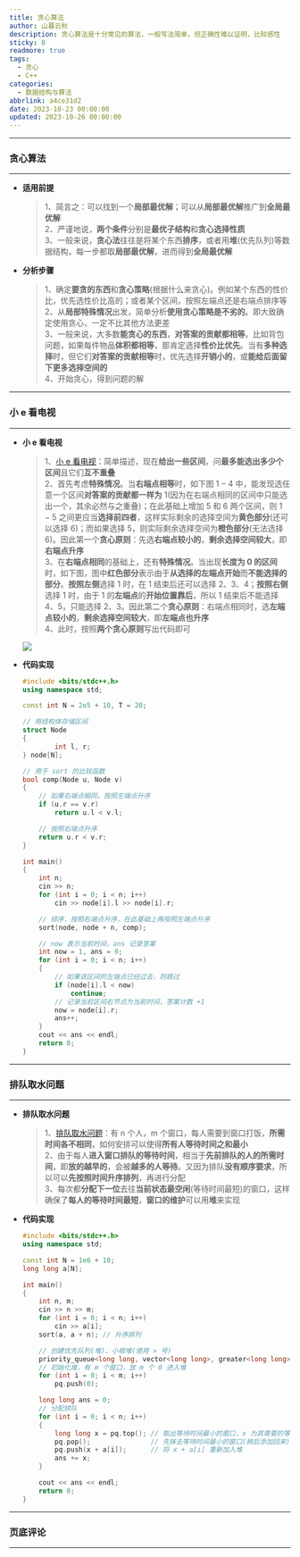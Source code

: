 ```yaml
---
title: 贪心算法
author: 山暮云秋
description: 贪心算法是十分常见的算法，一般写法简单，但正确性难以证明，比较感性
sticky: 0
readmore: true
tags:
  - 贪心
  - C++
categories:
  - 数据结构与算法
abbrlink: a4ce31d2
date: 2023-10-23 00:00:00
updated: 2023-10-26 00:00:00
---
```


---

### **贪心算法**

---

- **适用前提**

  > 1、简言之：可以找到一个**局部最优解**；可以从**局部最优解**推广到**全局最优解**  
  > 2、严谨地说，**两个条件**分别是**最优子结构**和**贪心选择性质**  
  > 3、一般来说，**贪心法**往往是将某个东西**排序**，或者用**堆**(优先队列)等数据结构，每一步都取**局部最优解**，进而得到**全局最优解**

  <!-- more -->

- **分析步骤**

  > 1、确定**要贪的东西**和**贪心策略**(根据什么来贪心)。例如某个东西的性价比，优先选性价比高的；或者某个区间，按照左端点还是右端点排序等  
  > 2、从**局部特殊情况**出发，简单分析**使用贪心策略是不劣的**。即大致确定使用贪心，一定不比其他方法更差  
  > 3、一般来说，大多数**能贪心的东西**，**对答案的贡献都相等**。比如背包问题，如果每件物品**体积都相等**，那肯定选择**性价比优先**。当有**多种选择**时，但它们**对答案的贡献相等**时，优先选择**开销小的**，或**能给后面留下更多选择空间的**  
  > 4、开始贪心，得到问题的解

---

### **小 e 看电视**

---

- **小 e 看电视**

  > 1、[小 e 看电视](https://cdn.oj.eriktse.com/problem.php?id=1035)：简单描述，现在**给出一些区间**，问**最多能选出多少个区间**且它们**互不重叠**  
  > 2、首先考虑**特殊情况**。当**右端点相等**时，如下图 $1-4$ 中，能发现选任意一个区间**对答案的贡献都一样为** $1$(因为在右端点相同的区间中只能选出一个，其余必然与之重叠)；在此基础上增加 $5$ 和 $6$ 两个区间，则 $1-5$ 之间更应当**选择前四者**，这样实际剩余的选择空间为**黄色部分**(还可以选择 $6$)；而如果选择 $5$，则实际剩余选择空间为**橙色部分**(无法选择 $6$)。因此第一个**贪心原则**：先选**右端点较小的**，**剩余选择空间较大**，即**右端点升序**  
  > 3、在**右端点相同**的基础上，还有**特殊情况**。当出现**长度为 $0$ 的区间**时，如下图，图中**红色部分**表示由于**从选择的左端点开始**而**不能选择的部分**。**按照左侧**选择 $1$ 时，在 $1$ 结束后还可以选择 $2$、$3$、$4$；**按照右侧**选择 $1$ 时，由于 $1$ 的**左端点**的**开始位置靠后**，所以 $1$ 结束后不能选择 $4$、$5$，只能选择 $2$、$3$。因此第二个**贪心原则**：右端点相同时，选**左端点较小的**，**剩余选择空间较大**，即**左端点也升序**  
  > 4、此时，按照**两个贪心原则**写出代码即可

  ![](https://cdn.jsdelivr.net/gh/ShanMuYunQiu/Image/blog/算法/小e看电视.png)

- **代码实现**

  ```cpp
  #include <bits/stdc++.h>
  using namespace std;

  const int N = 2e5 + 10, T = 20;

  // 用结构体存储区间
  struct Node
  {
          int l, r;
  } node[N];

  // 用于 sort 的比较函数
  bool comp(Node u, Node v)
  {
      // 如果右端点相同，按照左端点升序
      if (u.r == v.r)
          return u.l < v.l;

      // 按照右端点升序
      return u.r < v.r;
  }

  int main()
  {
      int n;
      cin >> n;
      for (int i = 0; i < n; i++)
          cin >> node[i].l >> node[i].r;

      // 排序，按照右端点升序，在此基础上再按照左端点升序
      sort(node, node + n, comp);

      // now 表示当前时间，ans 记录答案
      int now = 1, ans = 0;
      for (int i = 0; i < n; i++)
      {
          // 如果该区间的左端点已经过去，则跳过
          if (node[i].l < now)
              continue;
          // 记录当前区间右节点为当前时间，答案计数 +1
          now = node[i].r;
          ans++;
      }
      cout << ans << endl;
      return 0;
  }
  ```

---

### **排队取水问题**

---

- **排队取水问题**

  > 1、[排队取水问题](https://cdn.oj.eriktse.com/problem.php?id=1036)：有 n 个人，m 个窗口，每人需要到窗口打饭，**所需时间各不相同**，如何安排可以使得**所有人等待时间之和最小**  
  > 2、由于每人**进入窗口排队的等待时间**，相当于**先前排队的人的所需时间**，即**放的越早的**，会被**越多的人等待**。又因为排队**没有顺序要求**，所以可以**先按照时间升序排列**，再进行分配  
  > 3、每次都**分配下一位**去往**当前状态最空闲**(等待时间最短)的窗口，这样确保了**每人的等待时间最短**，**窗口的维护**可以用**堆**来实现

- **代码实现**

  ```cpp
  #include <bits/stdc++.h>
  using namespace std;

  const int N = 1e6 + 10;
  long long a[N];

  int main()
  {
      int n, m;
      cin >> n >> m;
      for (int i = 0; i < n; i++)
          cin >> a[i];
      sort(a, a + n); // 升序排列

      // 创建优先队列(堆)，小根堆(使用 > 号)
      priority_queue<long long, vector<long long>, greater<long long>> pq;
      // 初始化堆，有 m 个窗口，放 m 个 0 进入堆
      for (int i = 0; i < m; i++)
          pq.push(0);

      long long ans = 0;
      // 分配排队
      for (int i = 0; i < n; i++)
      {
          long long x = pq.top(); // 取出等待时间最小的窗口，x 为其需要的等待时间
          pq.pop();               // 先抹去等待时间最小的窗口(稍后添加回来)
          pq.push(x + a[i]);      // 将 x + a[i] 重新加入堆
          ans += x;
      }

      cout << ans << endl;
      return 0;
  }
  ```

---

### **页底评论**

---
